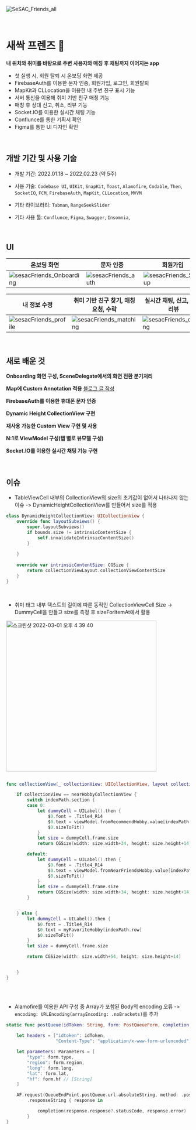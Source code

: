 ![SeSAC_Friends_all](https://user-images.githubusercontent.com/61327153/156196496-0956b04c-f0cf-43c0-967b-57daccc219cf.png)

</br>

# 새싹 프렌즈 🌱

**내 위치와 취미를 바탕으로 주변 사용자와 매칭 후 채팅까지 이어지는 app**
- 첫 실행 시, 회원 탈퇴 시 온보딩 화면 제공
- FirebaseAuth를 이용한 문자 인증, 회원가입, 로그인, 회원탈퇴
- MapKit과 CLLocation을 이용한 내 주변 친구 표시 기능
- 서버 통신을 이용해 취미 기반 친구 매칭 기능
- 매칭 후 상대 신고, 취소, 리뷰 기능
- Socket.IO를 이용한 실시간 채팅 기능
- Conflunce를 통한 기획서 확인
- Figma를 통한 UI 디자인 확인

</br>

## 개발 기간 및 사용 기술

- 개발 기간: 2022.01.18 ~ 2022.02.23 (약 5주)

- 사용 기술: `Codebase UI`, `UIKit`, `SnapKit`, `Toast`, `Alamofire`, `Codable`, `Then`, `SocketIO`, `FCM`, `FirebaseAuth`, `MapKit`, `CLLocation`, `MVVM`
- 기타 라이브러리: `Tabman`, `RangeSeekSlider`
- 기타 사용 툴: `Conflunce`, `Figma`, `Swagger`, `Insomnia`, 

 
 </br>
 
## UI

| 온보딩 화면 | 문자 인증 | 회원가입 |
| ------ | ------ | ------ |
| ![sesacFriends_Onboarding](https://user-images.githubusercontent.com/61327153/156191700-4d10d392-3a1b-4e5e-9225-8ddc875494f8.gif) | ![sesacFriends_auth](https://user-images.githubusercontent.com/61327153/156191653-09da23b4-31dd-4ee7-ad54-000f2cac4b8a.gif) | ![sesacFriends_Signup](https://user-images.githubusercontent.com/61327153/156191706-f6145205-e9a6-4e1e-b6ea-4413e2e70a05.gif) |

| 내 정보 수정 | 취미 기반 친구 찾기, 매칭 요청, 수락 | 실시간 채팅, 신고, 취소, 리뷰 |
| ------ | ------ | ------ |
| ![sesacFriends_profile](https://user-images.githubusercontent.com/61327153/156191702-ae62096f-3c02-4a06-9d35-8d509f9c5ac5.gif) | ![sesacFriends_matching](https://user-images.githubusercontent.com/61327153/156191684-42cae2d8-8a84-4a53-be36-9a9306b9c8d5.gif) | ![sesacFriends_chatting](https://user-images.githubusercontent.com/61327153/156191671-3323415e-e421-48f4-b330-20a9025a4b1d.gif) |


</br>

## 새로 배운 것

**Onboarding 화면 구성, SceneDelegate에서의 화면 전환 분기처리**

**Map에 Custom Annotation 적용** [블로그 글 작성](https://kokojong.tistory.com/7)

**FirebaseAuth를 이용한 휴대폰 문자 인증**

**Dynamic Height CollectionView 구현**

**재사용 가능한 Custom View 구현 및 사용**

**N:1로 ViewModel 구성(탭 별로 뷰모델 구성)**

**Socket.IO를 이용한 실시간 채팅 기능 구현**


</br>

## 이슈

- TableViewCell 내부의 CollectionView의 size의 초기값이 없어서 나타나지 않는 이슈 -> DynamicHeightCollectionView를 만들어서 size를 적용

```swift
class DynamicHeightCollectionView: UICollectionView {
    override func layoutSubviews() {
        super.layoutSubviews()
        if bounds.size != intrinsicContentSize {
            self.invalidateIntrinsicContentSize()
        }
        
    }
    
    override var intrinsicContentSize: CGSize {
        return collectionViewLayout.collectionViewContentSize
    }
}
```

<br/>

- 취미 태그 내부 텍스트의 길이에 따른 동적인 CollectionViewCell Size -> DummyCell을 만들고 size를 측정 후 sizeForItemAt에서 활용

<img width="412" alt="스크린샷 2022-03-01 오후 4 39 40" src="https://user-images.githubusercontent.com/61327153/156125765-33d96020-6b60-40cc-b6a6-0257aec42072.png">

```swift

func collectionView(_ collectionView: UICollectionView, layout collectionViewLayout: UICollectionViewLayout, sizeForItemAt indexPath: IndexPath) -> CGSize {

    if collectionView == nearHobbyCollectionView {
        switch indexPath.section {
        case 0:
            let dummyCell = UILabel().then {
                $0.font = .Title4_R14
                $0.text = viewModel.fromRecommendHobby.value[indexPath.row]
                $0.sizeToFit()
            }
            let size = dummyCell.frame.size
            return CGSize(width: size.width+34, height: size.height+14)

        default:
            let dummyCell = UILabel().then {
                $0.font = .Title4_R14
                $0.text = viewModel.fromNearFriendsHobby.value[indexPath.row]
                $0.sizeToFit()
            }
            let size = dummyCell.frame.size
            return CGSize(width: size.width+34, height: size.height+14)
        }


    } else {
        let dummyCell = UILabel().then {
            $0.font = .Title4_R14
            $0.text = myFavoriteHobby[indexPath.row]
            $0.sizeToFit()
        }
        let size = dummyCell.frame.size

        return CGSize(width: size.width+54, height: size.height+14)


    }
}
    
```

</br>

- Alamofire를 이용한 API 구성 중 Array가 포함된 Body의 encoding 오류 -> `encoding: URLEncoding(arrayEncoding: .noBrackets)`를 추가

```swift
static func postQueue(idToken: String, form: PostQueueForm, completion: @escaping (Int?, Error?) -> Void) {
        
    let headers = ["idtoken": idToken,
                   "Content-Type": "application/x-www-form-urlencoded"] as HTTPHeaders

    let parameters: Parameters = [
        "type": form.type,
        "region": form.region,
        "long": form.long,
        "lat": form.lat,
        "hf": form.hf // [String]
    ]

    AF.request(QueueEndPoint.postQueue.url.absoluteString, method: .post, parameters: parameters, encoding: URLEncoding(arrayEncoding: .noBrackets), headers: headers)
        .responseString { response in

            completion(response.response?.statusCode, response.error)
        }
}

```
